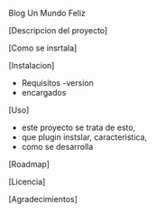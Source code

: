 Blog Un Mundo Feliz

[Descripcion del proyecto]

[Como se insrtala]

[Instalacion]
 - Requisitos
 -version
 - encargados
 
[Uso]
 - este proyecto se trata de esto, 
 - que plugin instslar, caracteristica, 
 - como se desarrolla
 
 [Roadmap]
 
 [Licencia]
 
 [Agradecimientos]
 


